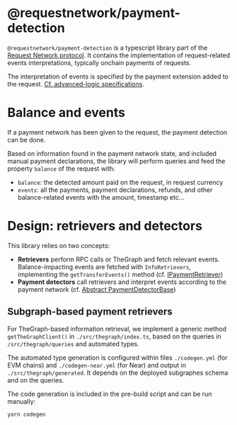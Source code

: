 # @requestnetwork/payment-detection

`@requestnetwork/payment-detection` is a typescript library part of the [Request Network protocol](https://github.com/RequestNetwork/requestNetwork).
It contains the implementation of request-related events interpretations, typically onchain payments of requests.

The interpretation of events is specified by the payment extension added to the request. [Cf. advanced-logic specifications](../advanced-logic/specs/).

# Balance and events

If a payment network has been given to the request, the payment detection can be done.

Based on information found in the payment network state, and included manual payment declarations, the library will perform queries and feed the property `balance` of the request with:

- `balance`: the detected amount paid on the request, in request currency
- `events`: all the payments, payment declarations, refunds, and other balance-related events with the amount, timestamp etc...

# Design: retrievers and detectors

This library relies on two concepts:
- **Retrievers** perform RPC calls or TheGraph and fetch relevant events. Balance-impacting events are fetched with `InfoRetrievers`, implementing the  `getTransferEvents()` method (cf. [IPaymentRetriever](./src/types.ts))
- **Payment detectors** call retrievers and interpret events according to the payment network (cf. [Abstract PaymentDetectorBase](./src/payment-detector-base.ts))

## Subgraph-based payment retrievers

For TheGraph-based information retrieval, we implement a generic method `getTheGraphClient()` in `./src/thegraph/index.ts`, based on the queries in `/src/thegraph/queries` and automated types.

The automated type generation is configured within files `./codegen.yml` (for EVM chains) and `./codegen-near.yml` (for Near) and output in `./src/thegraph/generated`. It depends on the deployed subgraphes schema and on the queries.

The code generation is included in the pre-build script and can be run manually:
```
yarn codegen
```
